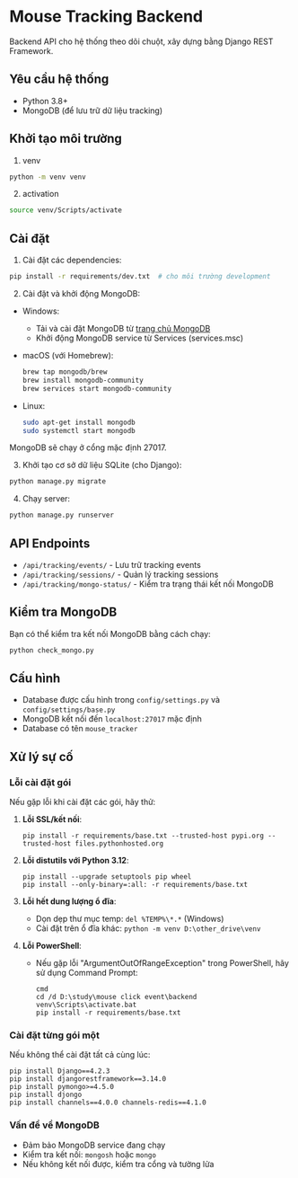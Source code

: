 # Mouse Tracking Backend

Backend API cho hệ thống theo dõi chuột, xây dựng bằng Django REST Framework.

## Yêu cầu hệ thống

- Python 3.8+
- MongoDB (để lưu trữ dữ liệu tracking)

## Khởi tạo môi trường

1. venv
```bash
python -m venv venv
```

2. activation
```bash
source venv/Scripts/activate
```

## Cài đặt

1. Cài đặt các dependencies:

```bash
pip install -r requirements/dev.txt  # cho môi trường development
```

2. Cài đặt và khởi động MongoDB:

- Windows:
  - Tải và cài đặt MongoDB từ [trang chủ MongoDB](https://www.mongodb.com/try/download/community)
  - Khởi động MongoDB service từ Services (services.msc)
  
- macOS (với Homebrew):
  ```bash
  brew tap mongodb/brew
  brew install mongodb-community
  brew services start mongodb-community
  ```

- Linux:
  ```bash
  sudo apt-get install mongodb
  sudo systemctl start mongodb
  ```

MongoDB sẽ chạy ở cổng mặc định 27017.

3. Khởi tạo cơ sở dữ liệu SQLite (cho Django):

```bash
python manage.py migrate
```

4. Chạy server:

```bash
python manage.py runserver
```

## API Endpoints

- `/api/tracking/events/` - Lưu trữ tracking events
- `/api/tracking/sessions/` - Quản lý tracking sessions
- `/api/tracking/mongo-status/` - Kiểm tra trạng thái kết nối MongoDB

## Kiểm tra MongoDB

Bạn có thể kiểm tra kết nối MongoDB bằng cách chạy:

```bash
python check_mongo.py
```

## Cấu hình

- Database được cấu hình trong `config/settings.py` và `config/settings/base.py`
- MongoDB kết nối đến `localhost:27017` mặc định
- Database có tên `mouse_tracker`

## Xử lý sự cố

### Lỗi cài đặt gói
Nếu gặp lỗi khi cài đặt các gói, hãy thử:

1. **Lỗi SSL/kết nối**:
   ```
   pip install -r requirements/base.txt --trusted-host pypi.org --trusted-host files.pythonhosted.org
   ```

2. **Lỗi distutils với Python 3.12**:
   ```
   pip install --upgrade setuptools pip wheel
   pip install --only-binary=:all: -r requirements/base.txt
   ```

3. **Lỗi hết dung lượng ổ đĩa**:
   - Dọn dẹp thư mục temp: `del %TEMP%\*.*` (Windows)
   - Cài đặt trên ổ đĩa khác: `python -m venv D:\other_drive\venv`

4. **Lỗi PowerShell**:
   - Nếu gặp lỗi "ArgumentOutOfRangeException" trong PowerShell, hãy sử dụng Command Prompt:
     ```
     cmd
     cd /d D:\study\mouse click event\backend
     venv\Scripts\activate.bat
     pip install -r requirements/base.txt
     ```

### Cài đặt từng gói một
Nếu không thể cài đặt tất cả cùng lúc:
```
pip install Django==4.2.3
pip install djangorestframework==3.14.0
pip install pymongo>=4.5.0
pip install djongo
pip install channels==4.0.0 channels-redis==4.1.0
```

### Vấn đề về MongoDB
- Đảm bảo MongoDB service đang chạy
- Kiểm tra kết nối: `mongosh` hoặc `mongo`
- Nếu không kết nối được, kiểm tra cổng và tường lửa 